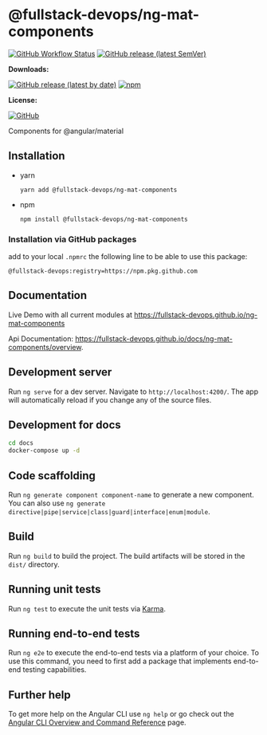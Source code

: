 # @fullstack-devops/ng-mat-components

[![GitHub Workflow Status](https://img.shields.io/github/actions/workflow/status/fullstack-devops/ng-mat-components/release.yml?logo=GitHub%20Actions)](#)
[![GitHub release (latest SemVer)](https://img.shields.io/github/v/release/fullstack-devops/ng-mat-components)](https://github.com/fullstack-devops/ng-mat-components/releases)

**Downloads:**

[![GitHub release (latest by date)](https://img.shields.io/github/downloads/fullstack-devops/ng-mat-components/latest/total?style=flat&label=GitHub%20downloads%40latest&logo=GitHub)](https://github.com/fullstack-devops/ng-mat-components/pkgs/npm/ng-mat-components)
[![npm](https://img.shields.io/npm/dw/@fullstack-devops/ng-mat-components?style=flat&label=npm%20downloads&logo=npm)](https://www.npmjs.com/package/@fullstack-devops/ng-mat-components)

**License:**

[![GitHub](https://img.shields.io/github/license/fullstack-devops/ng-mat-components?style=flat)](#)

Components for @angular/material

## Installation

- yarn
  ```shell
  yarn add @fullstack-devops/ng-mat-components
  ```
- npm
  ```shell
  npm install @fullstack-devops/ng-mat-components
  ```

### Installation via GitHub packages

add to your local `.npmrc` the following line to be able to use this package:

```shell
@fullstack-devops:registry=https://npm.pkg.github.com
```

## Documentation

Live Demo with all current modules at https://fullstack-devops.github.io/ng-mat-components

Api Documentation: https://fullstack-devops.github.io/docs/ng-mat-components/overview.

## Development server

Run `ng serve` for a dev server. Navigate to `http://localhost:4200/`. The app will automatically reload if you change any of the source files.

## Development for docs

```bash
cd docs
docker-compose up -d
```

## Code scaffolding

Run `ng generate component component-name` to generate a new component. You can also use `ng generate directive|pipe|service|class|guard|interface|enum|module`.

## Build

Run `ng build` to build the project. The build artifacts will be stored in the `dist/` directory.

## Running unit tests

Run `ng test` to execute the unit tests via [Karma](https://karma-runner.github.io).

## Running end-to-end tests

Run `ng e2e` to execute the end-to-end tests via a platform of your choice. To use this command, you need to first add a package that implements end-to-end testing capabilities.

## Further help

To get more help on the Angular CLI use `ng help` or go check out the [Angular CLI Overview and Command Reference](https://angular.io/cli) page.
